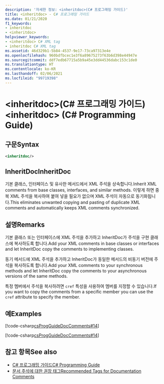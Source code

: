 ```yaml
---
description: '자세한 정보: <inheritdoc>(C# 프로그래밍 가이드)'
title: <inheritdoc> - C# 프로그래밍 가이드
ms.date: 01/21/2020
f1_keywords:
- inheritdoc
- <inheritdoc>
helpviewer_keywords:
- <inheritdoc> C# XML tag
- inheritdoc C# XML tag
ms.assetid: 46d329b1-5b84-4537-9e17-73ca97313e4e
ms.openlocfilehash: 960bdfbcec1e3f6a89675273f63b6d398e44947e
ms.sourcegitcommit: ddf7edb67715a5b9a45e3dd44536dabc153c1de0
ms.translationtype: HT
ms.contentlocale: ko-KR
ms.lasthandoff: 02/06/2021
ms.locfileid: "99719398"
---
```

# <a name="inheritdoc-c-programming-guide"></a><span data-ttu-id="0a865-103">\<inheritdoc>(C# 프로그래밍 가이드)</span><span class="sxs-lookup"><span data-stu-id="0a865-103">\<inheritdoc> (C# Programming Guide)</span></span>

## <a name="syntax"></a><span data-ttu-id="0a865-104">구문</span><span class="sxs-lookup"><span data-stu-id="0a865-104">Syntax</span></span>  
  
```xml  
<inheritdoc/>
```  

## <a name="inheritdoc"></a><span data-ttu-id="0a865-105">InheritDoc</span><span class="sxs-lookup"><span data-stu-id="0a865-105">InheritDoc</span></span>

<span data-ttu-id="0a865-106">기본 클래스, 인터페이스 및 유사한 메서드에서 XML 주석을 상속합니다.</span><span class="sxs-lookup"><span data-stu-id="0a865-106">Inherit XML comments from base classes, interfaces, and similar methods.</span></span> <span data-ttu-id="0a865-107">이렇게 하면 중복 XML 주석을 복사하여 붙여 넣을 필요가 없으며 XML 주석이 자동으로 동기화됩니다.</span><span class="sxs-lookup"><span data-stu-id="0a865-107">This eliminates unwanted copying and pasting of duplicate XML comments and automatically keeps XML comments synchronized.</span></span>
  
## <a name="remarks"></a><span data-ttu-id="0a865-108">설명</span><span class="sxs-lookup"><span data-stu-id="0a865-108">Remarks</span></span>  

<span data-ttu-id="0a865-109">기본 클래스 또는 인터페이스에 XML 주석을 추가하고 InheritDoc가 주석을 구현 클래스에 복사하도록 합니다.</span><span class="sxs-lookup"><span data-stu-id="0a865-109">Add your XML comments in base classes or interfaces and let InheritDoc copy the comments to implementing classes.</span></span>

<span data-ttu-id="0a865-110">동기 메서드에 XML 주석을 추가하고 InheritDoc가 동일한 메서드의 비동기 버전에 주석을 복사하도록 합니다.</span><span class="sxs-lookup"><span data-stu-id="0a865-110">Add your XML comments to your synchronous methods and let InheritDoc copy the comments to your asynchronous versions of the same methods.</span></span>  

<span data-ttu-id="0a865-111">특정 멤버에서 주석을 복사하려면 `cref` 특성을 사용하여 멤버를 지정할 수 있습니다.</span><span class="sxs-lookup"><span data-stu-id="0a865-111">If you want to copy the comments from a specific member you can use the `cref` attribute to specify the member.</span></span>
  
## <a name="examples"></a><span data-ttu-id="0a865-112">예</span><span class="sxs-lookup"><span data-stu-id="0a865-112">Examples</span></span>

[!code-csharp[csProgGuideDocComments#14](~/samples/snippets/csharp/VS_Snippets_VBCSharp/csProgGuideDocComments/CS/DocComments.cs#16)]  

[!code-csharp[csProgGuideDocComments#14](~/samples/snippets/csharp/VS_Snippets_VBCSharp/csProgGuideDocComments/CS/DocComments.cs#17)]  

## <a name="see-also"></a><span data-ttu-id="0a865-113">참고 항목</span><span class="sxs-lookup"><span data-stu-id="0a865-113">See also</span></span>

- [<span data-ttu-id="0a865-114">C# 프로그래밍 가이드</span><span class="sxs-lookup"><span data-stu-id="0a865-114">C# Programming Guide</span></span>](../index.md)
- [<span data-ttu-id="0a865-115">문서 주석에 대한 권장 태그</span><span class="sxs-lookup"><span data-stu-id="0a865-115">Recommended Tags for Documentation Comments</span></span>](./recommended-tags-for-documentation-comments.md)
